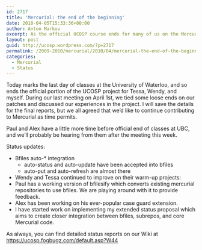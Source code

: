 ```yaml
---
id: 2717
title: 'Mercurial: the end of the beginning'
date: 2010-04-05T15:33:36+00:00
author: Anton Markov
excerpt: As the official UCOSP course ends for many of us on the Mercurial team, we look forward to continue being involved in the Mercurial project.
layout: post
guid: http://ucosp.wordpress.com/?p=2717
permalink: /2009-2010/mercurial/2010/04/mercurial-the-end-of-the-beginning/
categories:
  - Mercurial
  - Status
---
```

Today marks the last day of classes at the University of Waterloo, and so ends the official portion of the UCOSP project for Tessa, Wendy, and myself. During our last meeting on April 1st, we tied some loose ends on our patches and discussed our experiences in the project. I will save the details for the final reports, but we all agreed that we&#8217;d like to continue contributing to Mercurial as time permits.

Paul and Alex have a little more time before official end of classes at UBC, and we&#8217;ll probably be hearing from them after the meeting this week.

Status updates:

  * Bfiles auto-* integration 
      * auto-status and auto-update have been accepted into bfiles
      * auto-put and auto-refresh are almost there
  * Wendy and Tessa continued to improve on their warm-up projects:
  * Paul has a working version of bfilesify which converts existing mercurial repositories to use bfiles. We are playing around with it to provide feedback.
  * Alex has been working on his ever-popular case guard extension.
  * I have started work on implementing my extended status proposal which aims to create closer integration between bfiles, subrepos, and core Mercurial code.

As always, you can find detailed status reports on our Wiki at <https://ucosp.fogbugz.com/default.asp?W44>